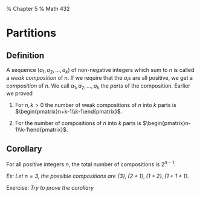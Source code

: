 % Chapter 5
% Math 432

# Partitions

## Definition

A sequence $(a_1, a_2, …, a_k)$ of non-negative integers which sum to $n$ is called a _weak composition_ of $n$. If we require that the $a_i$s are all positive, we get a _composition_ of $n$. We call $a_1, a_2,...,a_k$ the _parts_ of the composition. Earlier we proved

1. For $n, k > 0$ the number of weak compositions of $n$ into $k$ parts is $\begin{pmatrix}n+k-1\\k-1\end{pmatrix}$.

2. For the number of compositions of $n$ into $k$ parts is $\begin{pmatrix}n-1\\k-1\end{pmatrix}$.

## Corollary

For all positive integers $n$, the total number of compositions is $2^{n-1}$.

_Ex: Let $n=3$, the possible compositions are $\{3\}, \{2+1\}, \{1+2\}, \{1+1+1\}$._

Exercise: _Try to prove the corollary_

